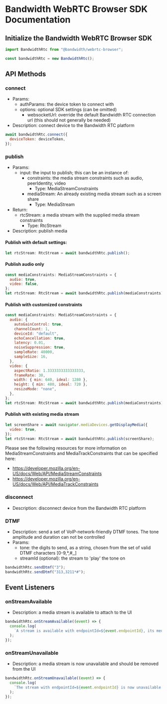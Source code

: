 # Bandwidth WebRTC Browser SDK Documentation

## Initialize the Bandwidth WebRTC Browser SDK

```javascript
import BandwidthRtc from "@bandwidth/webrtc-browser";

const bandwidthRtc = new BandwidthRtc();
```

## API Methods

### connect

- Params:
  - authParams: the device token to connect with
  - options: optional SDK settings (can be omitted)
    - websocketUrl: override the default Bandwidth RTC connection url (this should not generally be needed)
- Description: connect device to the Bandwidth RTC platform

```javascript
await bandwidthRtc.connect({
  deviceToken: deviceToken,
});
```

### publish

- Params:
  - input: the input to publish; this can be an instance of:
    - constraints: the media stream constraints such as audio, peerIdentity, video
      - Type: MediaStreamConstraints
    - mediaStream: An already existing media stream such as a screen share
      - Type: MediaStream
- Return:
  - rtcStream: a media stream with the supplied media stream constraints
    - Type: RtcStream
- Description: publish media

#### Publish with default settings:

```javascript
let rtcStream: RtcStream = await bandwidthRtc.publish();
```

#### Publish audio only

```javascript
const mediaConstraints: MediaStreamConstraints = {
  audio: true,
  video: false,
};
let rtcStream: RtcStream = await bandwidthRtc.publish(mediaConstraints);
```

#### Publish with customized constraints

```javascript
const mediaConstraints: MediaStreamConstraints = {
  audio: {
    autoGainControl: true,
    channelCount: 1,
    deviceId: "default",
    echoCancellation: true,
    latency: 0.01,
    noiseSuppression: true,
    sampleRate: 48000,
    sampleSize: 16,
  },
  video: {
    aspectRatio: 1.3333333333333333,
    frameRate: 30,
    width: { min: 640, ideal: 1280 },
    height: { min: 480, ideal: 720 },
    resizeMode: "none",
  },
};
let rtcStream: RtcStream = await bandwidthRtc.publish(mediaConstraints);
```

#### Publish with existing media stream

```javascript
let screenShare = await navigator.mediaDevices.getDisplayMedia({
  video: true,
});
let rtcStream: RtcStream = await bandwidthRtc.publish(screenShare);
```

Please see the following resources for more information on MediaStreamConstraints and MediaTrackConstraints that can be specified here:

- https://developer.mozilla.org/en-US/docs/Web/API/MediaStreamConstraints
- https://developer.mozilla.org/en-US/docs/Web/API/MediaTrackConstraints

### disconnect

- Description: disconnect device from the Bandwidth RTC platform

### DTMF

- Description: send a set of VoIP-network-friendly DTMF tones. The tone amplitude and duration can not be controlled
- Params:
  - tone: the digits to send, as a string, chosen from the set of valid DTMF characters [0-9,*,#,\,]
  - streamId (optional): the stream to 'play' the tone on

```javascript
bandwidthRtc.sendDtmf("3");
bandwidthRtc.sendDtmf("313,3211*#");
```

## Event Listeners

### onStreamAvailable

- Description: a media stream is available to attach to the UI

```javascript
bandwidthRtc.onStreamAvailable((event) => {
  console.log(
    `A stream is available with endpointId=${event.endpointId}, its media types are ${event.mediaTypes} and the stream itself is ${event.mediaStream}`
  );
});
```

### onStreamUnavailable

- Description: a media stream is now unavailable and should be removed from the UI

```javascript
bandwidthRtc.onStreamUnavailable((event) => {
  console.log(
    `The stream with endpointId=${event.endpointId} is now unavailable and should be removed from the UI because the media is likely to freeze imminently.`
  );
});
```
